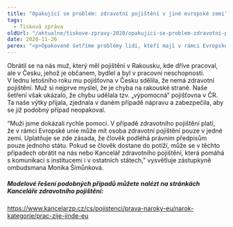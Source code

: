 ```yaml
---
title: "Opakující se problém: zdravotní pojištění v jiné evropské zemi"
tags:
  - Tisková zpráva
oldUrl: "/aktualne/tiskove-zpravy-2020/opakujici-se-problem-zdravotni-pojisteni-v-jine-evropske-zemi"
date: 2020-11-26
perex: "<p>Opakovaně šetříme problémy lidí, kteří mají v rámci Evropské unie zdravotní pojištění v jedné zemi, ale bydlí v zemi jiné a tam také čerpají zdravotní péči. Ve většině případů vše funguje bez problémů a zdravotní pojišťovny si na základě formulářů mezi sebou platby přeúčtují. Co si ale počít v situaci, kdy to tak lehce nefunguje? </p>"
---
```


<!-- imported from the old website -->

<p>Obrátil se na nás muž, který měl pojištění v Rakousku, kde dříve pracoval, ale v Česku, jehož je občanem, bydlel a byl v pracovní neschopnosti. V lednu letošního roku mu pojišťovna v Česku sdělila, že nemá zdravotní pojištění. Muž si nejprve myslel, že je chyba na rakouské straně. Naše šetření však ukázalo, že chybu udělala tzv. „výpomocná“ pojišťovna v ČR. Ta naše výtky přijala, zjednala v daném případě nápravu a zabezpečila, aby se již podobný případ neopakoval. </p><p>“Muži jsme dokázali rychle pomoci. V případě zdravotního pojištění platí, že v rámci Evropské unie může mít osoba zdravotní pojištění pouze v jedné zemi. Uplatňuje se zde zásada, že člověk podléhá právním předpisům pouze jednoho státu. Pokud se člověk dostane do potíží, může se v těchto případech obrátit na nás nebo Kancelář zdravotního pojištění, která pomáhá s komunikací s institucemi i v ostatních státech,” vysvětluje zástupkyně ombudsmana Monika Šimůnková.  </p><h5>Modelové řešení podobných případů můžete nalézt na stránkách Kanceláře zdravotního pojištění: </h5><p><a rel="noreferrer noopener" target="_blank" href="https://www.kancelarzp.cz/cs/pojistenci/prava-naroky-eu/narok-kategorie/prac-zije-jinde-eu">https://www.kancelarzp.cz/cs/pojistenci/prava-naroky-eu/narok-kategorie/prac-zije-jinde-eu</a> </p>
